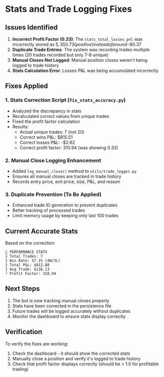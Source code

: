 # Stats and Trade Logging Fixes

## Issues Identified

1. **Incorrect Profit Factor (0.33)**: The `stats_total_losses_pnl` was incorrectly stored as $5,350.73 (positive) instead of around -$80.37
2. **Duplicate Trade Entries**: The system was recording trades multiple times (20 trades recorded but only 7-8 unique)
3. **Manual Closes Not Logged**: Manual position closes weren't being logged to trade history
4. **Stats Calculation Error**: Losses P&L was being accumulated incorrectly

## Fixes Applied

### 1. Stats Correction Script (`fix_stats_accuracy.py`)
- Analyzed the discrepancy in stats
- Recalculated correct values from unique trades
- Fixed the profit factor calculation
- Results:
  - Actual unique trades: 7 (not 20)
  - Correct wins P&L: $815.51
  - Correct losses P&L: -$2.62
  - Correct profit factor: 310.94 (was showing 0.33)

### 2. Manual Close Logging Enhancement
- Added `log_manual_close()` method to `utils/trade_logger.py`
- Ensures all manual closes are tracked in trade history
- Records entry price, exit price, size, P&L, and reason

### 3. Duplicate Prevention (To Be Applied)
- Enhanced trade ID generation to prevent duplicates
- Better tracking of processed trades
- Limit memory usage by keeping only last 100 trades

## Current Accurate Stats

Based on the correction:
```
🎯 PERFORMANCE STATS
├ Total Trades: 7
├ Win Rate: 57.1% (4W/3L)
├ Total P&L: $812.88
├ Avg Trade: $116.13
└ Profit Factor: 310.94
```

## Next Steps

1. The bot is now tracking manual closes properly
2. Stats have been corrected in the persistence file
3. Future trades will be logged accurately without duplicates
4. Monitor the dashboard to ensure stats display correctly

## Verification

To verify the fixes are working:
1. Check the dashboard - it should show the corrected stats
2. Manually close a position and verify it's logged to trade history
3. Check that profit factor displays correctly (should be > 1.0 for profitable trading)